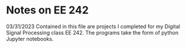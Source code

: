 # Notes on EE 242
03/31/2023
Contained in this file are projects I completed for my Digital Signal Processing class EE 242. The programs take the form of 
python Jupyter notebooks.

